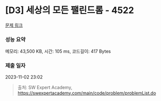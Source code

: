 # [D3] 세상의 모든 팰린드롬 - 4522 

[문제 링크](https://swexpertacademy.com/main/code/problem/problemDetail.do?contestProbId=AWO6Oao6N4QDFAWw) 

### 성능 요약

메모리: 43,500 KB, 시간: 105 ms, 코드길이: 417 Bytes

### 제출 일자

2023-11-02 23:02



> 출처: SW Expert Academy, https://swexpertacademy.com/main/code/problem/problemList.do